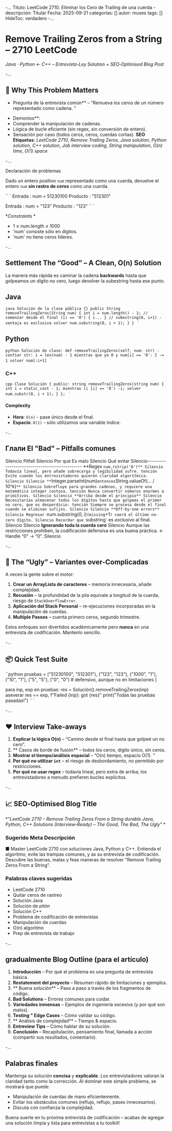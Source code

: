 -...
Título: LeetCode 2710. Eliminar los Cero de Trailing de una cuerda -
descripción: Titular
Fecha: 2025-09-21
categorías: []
autor: muses
tags: []
HideToc: verdadero
-...
# Remove Trailing Zeros from a String – 2710 LeetCode
*Java ⋅ Python ← C++ – Entrevista-Ley Solution + SEO‐Optimised Blog Post*

-...

## 🚀 Why This Problem Matters

* Pregunta de la entrevista común** – “Remueva los ceros de un número representado como cadena. ”
- Demonios**:
- Comprender la manipulación de cadenas.
- Lógica de bucle eficiente (sin regex, sin conversión de entero).
- Sensación por caso (todos ceros, ceros, cuerdas cortas).
**SEO Etiquetas**: *LeetCode 2710*, *Remove Trailing Zeros*, *Java solution*, *Python solution*, *C++ solution*, *Job interview coding*, *String manipulation*, *O(n) time*, *O(1) space*

-...

Declaración de problemas

Dado un entero positivo `num` representado como una cuerda, devuelve el entero `num` **sin rastro de ceros** como una cuerda.

`` `
Entrada : num = 51230100
Producto : "512301"

Entrada : num = "123"
Producto : "123"
`` `

**Constraints* *

- 1 ≤ num.length ≤ 1000
- 'num' consiste sólo en dígitos.
- 'num' no tiene ceros líderes.

-...

##  Settlement The “Good” – A Clean, O(n) Solution

La manera más rápida es caminar la cadena **backwards** hasta que golpeamos un dígito no cero, luego devolver la subestring hasta ese punto.

## Java

``java
Solución de la clase pública {}
public String removeTrailingZeros(String num) {
int i = num.length() - 1; // comenzar desde el final
(i) == '0') {
i...
}
// subestring(0, i+1) - ventaja es exclusiva
volver num.substring(0, i + 1);
}
}
`` `

## Python

``python
Solución de clase:
def removeTrailingZeros(self, num: str) - confiar str:
i = len(num) - 1
mientras que yo 0 y num[i] == '0':
I -= 1
volver num[:i+1]
`` `

### C++

``cpp
Clase Solución {
public:
string removeTrailingZeros(string num) {
int i = static_cast - 1;
mientras (i [i] == '0')
-i;
volver num.substr(0, i + 1);
}
};
`` `

#### Complexity

- **Hora**: `O(n)` - pase único desde el final.
- **Espacio**: `O(1)` - sólo utilizamos una variable índice.

-...

## Глали El "Bad" – Pitfalls comunes

Silencio Pitfall Silencio Por qué Es malo Silencio Qué evitar
Silencio----------------------------------------------
**Regex `num.rstrip('0')** Silencio Todavía lineal, pero añade sobrecarga y legibilidad sufre. tención Evite cuando los entrevistadores quieren claridad algorítmica. Silencio
Silencio **`Integer.parseInt(num)` entonces `String.valueOf(... / 10^k)`** Silencio Sobrefluye para grandes cadenas, y requiere una matemática integer costosa. tención Nunca convertir números enormes a primitivos. Silencio
Silencio **Arriba desde el principio** Silencio Necesitarías almacenar todos los dígitos hasta que golpees el primer no cero, que es desperdicio. tención Siempre se procesa desde el final cuando se eliminan sufijos. Silencio
Silencio **Off‐by-one errors** Silencio Regresar `num.substring(0, i)` (missing `+1`) caerá el último no-cero dígito. Silencio Recordar que `substring` es *exclusivo* al final. Silencio
Silencio **Ignorando toda la cuerda cero** Silencio Aunque las restricciones prohíben, la codificación defensiva es una buena práctica. ← Handle “0” → “0”. Silencio

-...

## 🐛 The “Ugly” – Variantes over-Complicadas

A veces la gente sobre el motor:

1. **Crear un ArrayLista de caracteres** – memoria innecesaria, añade complejidad.
2. **Recusión** – la profundidad de la pila equivale a longitud de la cuerda, riesgo de `StackOverflowError`.
3. **Aplicación del Stack Personal** – re-ejecuciones incorporadas en la manipulación de cuerdas.
4. **Multiple Passes** – cuenta primero ceros, segundo trimestre.

Estos enfoques son divertidos académicamente pero **nunca** en una entrevista de codificación. Mantenlo sencillo.

-...

## 📦 Quick Test Suite

``python
pruebas =
("51230100", "512301"),
("123", "123"),
("1000", "1"),
("10", "1"),
("5", "5"),
("0", "0") # defensivo, aunque no en limitaciones
]

para inp, exp en pruebas:
res = Solución().removeTrailingZeros(inp)
aseverar res == exp, f"Failed {inp}: got {res}"
print("Todas las pruebas pasadas!")
`` `

-...

## ♥ Interview Take‐aways

1. **Explicar la lógica O(n)** – “Camino desde el final hasta que golpeé un no cero”.
2. ** Casos de borde de fusión** – todos los ceros, dígito único, sin ceros.
3. **Mostrar el tiempo/análisis espacial** – “O(n) tiempo, espacio O(1). ”
4. **Por qué no utilizar `int`** – el riesgo de desbordamiento, no permitido por restricciones.
5. **Por qué no usar regex** – todavía lineal, pero extra de arriba; los entrevistadores a menudo prefieren bucles explícitos.

-...

## 📈 SEO‐Optimised Blog Title

**“LeetCode 2710 – Remove Trailing Zeros From a String  durable Java, Python, C++ Solutions (Interview‐Ready) – The Good, The Bad, The Ugly”* *

### Sugerido Meta Descripción

■ Master LeetCode 2710 con soluciones Java, Python y C++. Entienda el algoritmo, evite las trampas comunes, y as su entrevista de codificación. Descubre las buenas, malas y feas maneras de resolver "Remove Trailing Zeros From a String".

### Palabras claves sugeridas

- LeetCode 2710
- Quitar ceros de rastreo
- Solución Java
- Solución de pitón
- Solución C++
- Problema de codificación de entrevistas
- Manipulación de cuerdas
- O(n) algoritmo
- Prep de entrevista de trabajo

-...

##  gradualmente Blog Outline (para el artículo)

1. **Introducción** – Por qué el problema es una pregunta de entrevista básica.
2. **Restatement del proyecto** – Resumen rápido de limitaciones y ejemplos.
3. ** Buena solución** – Paso a paso a través de los fragmentos de código.
4. **Bad Solutions** – Errores comunes para cuidar.
5. **Variedades inmensas** – Ejemplos de ingeniería excesiva (y por qué son malos).
6. **Testing " Edge Cases** – Cómo validar su código.
7. ** Análisis de complejidad** – Tiempo & espacio.
8. **Entreview Tips** – Cómo hablar de su solución.
9. **Conclusión** – Recapitulación, pensamiento final, llamada a acción (compartir sus resultados, comentario).

-...

## Palabras finales

Mantenga su solución **concisa** y **explicable**. Los entrevistadores valoran la claridad tanto como la corrección. Al dominar este simple problema, se mostrará que puede:

- Manipulación de cuerdas de mano eficientemente.
- Evitar los obstáculos comunes (reflujo, reflujo, pases innecesarios).
- Discuta con confianza la complejidad.

Buena suerte en tu próxima entrevista de codificación – acabas de agregar una solución limpia y lista para entrevistas a tu toolkit!